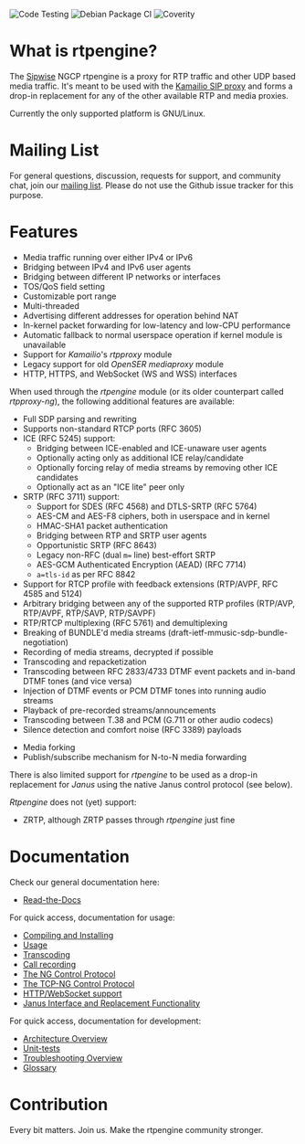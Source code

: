 ![Code Testing](https://github.com/sipwise/rtpengine/workflows/Code%20Testing/badge.svg)
![Debian Package CI](https://github.com/sipwise/rtpengine/workflows/Debian%20Packaging/badge.svg)
![Coverity](https://img.shields.io/coverity/scan/sipwise-rtpengine.svg)

# What is rtpengine?

The [Sipwise](http://www.sipwise.com/) NGCP rtpengine is a proxy for RTP traffic and other UDP based
media traffic. It's meant to be used with the [Kamailio SIP proxy](http://www.kamailio.org/)
and forms a drop-in replacement for any of the other available RTP and media
proxies.

Currently the only supported platform is GNU/Linux.

# Mailing List

For general questions, discussion, requests for support, and community chat,
join our [mailing list](https://rtpengine.com/mailing-list). Please do not use
the Github issue tracker for this purpose.

# Features

* Media traffic running over either IPv4 or IPv6
* Bridging between IPv4 and IPv6 user agents
* Bridging between different IP networks or interfaces
* TOS/QoS field setting
* Customizable port range
* Multi-threaded
* Advertising different addresses for operation behind NAT
* In-kernel packet forwarding for low-latency and low-CPU performance
* Automatic fallback to normal userspace operation if kernel module is unavailable
* Support for *Kamailio*'s *rtpproxy* module
* Legacy support for old *OpenSER* *mediaproxy* module
* HTTP, HTTPS, and WebSocket (WS and WSS) interfaces

When used through the *rtpengine* module (or its older counterpart called *rtpproxy-ng*),
the following additional features are available:

- Full SDP parsing and rewriting
- Supports non-standard RTCP ports (RFC 3605)
- ICE (RFC 5245) support:
  + Bridging between ICE-enabled and ICE-unaware user agents
  + Optionally acting only as additional ICE relay/candidate
  + Optionally forcing relay of media streams by removing other ICE candidates
  + Optionally act as an "ICE lite" peer only
- SRTP (RFC 3711) support:
  + Support for SDES (RFC 4568) and DTLS-SRTP (RFC 5764)
  + AES-CM and AES-F8 ciphers, both in userspace and in kernel
  + HMAC-SHA1 packet authentication
  + Bridging between RTP and SRTP user agents
  + Opportunistic SRTP (RFC 8643)
  + Legacy non-RFC (dual `m=` line) best-effort SRTP
  + AES-GCM Authenticated Encryption (AEAD) (RFC 7714)
  + `a=tls-id` as per RFC 8842
- Support for RTCP profile with feedback extensions (RTP/AVPF, RFC 4585 and 5124)
- Arbitrary bridging between any of the supported RTP profiles (RTP/AVP, RTP/AVPF,
  RTP/SAVP, RTP/SAVPF)
- RTP/RTCP multiplexing (RFC 5761) and demultiplexing
- Breaking of BUNDLE'd media streams (draft-ietf-mmusic-sdp-bundle-negotiation)
- Recording of media streams, decrypted if possible
- Transcoding and repacketization
- Transcoding between RFC 2833/4733 DTMF event packets and in-band DTMF tones (and vice versa)
- Injection of DTMF events or PCM DTMF tones into running audio streams
- Playback of pre-recorded streams/announcements
- Transcoding between T.38 and PCM (G.711 or other audio codecs)
- Silence detection and comfort noise (RFC 3389) payloads
* Media forking
* Publish/subscribe mechanism for N-to-N media forwarding

There is also limited support for *rtpengine* to be used as a drop-in
replacement for *Janus* using the native Janus control protocol (see below).

*Rtpengine* does not (yet) support:

* ZRTP, although ZRTP passes through *rtpengine* just fine

# Documentation

Check our general documentation here:
* [Read-the-Docs](https://rtpengine.readthedocs.io/en/latest/)

For quick access, documentation for usage:
* [Compiling and Installing](https://rtpengine.readthedocs.io/en/latest/compiling_and_installing.html)
* [Usage](https://rtpengine.readthedocs.io/en/latest/usage.html)
* [Transcoding](https://rtpengine.readthedocs.io/en/latest/transcoding.html)
* [Call recording](https://rtpengine.readthedocs.io/en/latest/call_recording.html)
* [The NG Control Protocol](https://rtpengine.readthedocs.io/en/latest/ng_control_protocol.html)
* [The TCP-NG Control Protocol](https://rtpengine.readthedocs.io/en/latest/tcpng_control_protocol.html)
* [HTTP/WebSocket support](https://rtpengine.readthedocs.io/en/latest/http_websocket_support.html)
* [Janus Interface and Replacement Functionality](https://rtpengine.readthedocs.io/en/latest/janus_interface_and_replacement.html)

For quick access, documentation for development:
* [Architecture Overview](https://rtpengine.readthedocs.io/en/latest/architecture.html)
* [Unit-tests](https://rtpengine.readthedocs.io/en/latest/tests.html)
* [Troubleshooting Overview](https://rtpengine.readthedocs.io/en/latest/troubleshooting.html)
* [Glossary](https://rtpengine.readthedocs.io/en/latest/glossary.html)

# Contribution

Every bit matters. Join us. Make the rtpengine community stronger.
